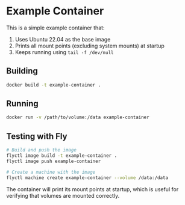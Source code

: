 # Example Container

This is a simple example container that:
1. Uses Ubuntu 22.04 as the base image
2. Prints all mount points (excluding system mounts) at startup
3. Keeps running using `tail -f /dev/null`

## Building

```bash
docker build -t example-container .
```

## Running

```bash
docker run -v /path/to/volume:/data example-container
```

## Testing with Fly

```bash
# Build and push the image
flyctl image build -t example-container .
flyctl image push example-container

# Create a machine with the image
flyctl machine create example-container --volume /data:/data
```

The container will print its mount points at startup, which is useful for verifying that volumes are mounted correctly. 